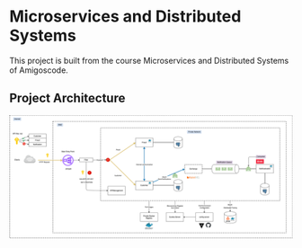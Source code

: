 # Microservices and Distributed Systems
This project is built from the course Microservices and Distributed Systems of Amigoscode.
## Project Architecture

![architecture.png](image/architecture.png)